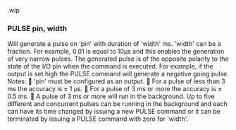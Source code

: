 .wip


### PULSE pin, width

Will generate a pulse on 'pin' with duration of 'width' ms. 'width' can be a fraction. For example, 0.01 is equal to 10µs and this enables the generation of very narrow pulses. The generated pulse is of the opposite polarity to the state of the I/O pin when the command is executed. For example, if the output is set high the PULSE command will generate a negative going pulse. Notes:  'pin' must be configured as an output.  For a pulse of less than 3 ms the accuracy is ± 1 µs.  For a pulse of 3 ms or more the accuracy is ± 0.5 ms.  A pulse of 3 ms or more will run in the background. Up to five different and concurrent pulses can be running in the background and each can have its time changed by issuing a new PULSE command or it can be terminated by issuing a PULSE command with zero for 'width'.